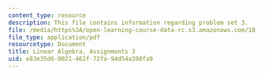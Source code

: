 ```yaml
---
content_type: resource
description: This file contains information regarding problem set 3.
file: /media/https%3A/open-learning-course-data-rc.s3.amazonaws.com/18-700-linear-algebra-fall-2013/e83e35d60021462f72fa94d54a398fa9_MIT18_700F13_ps3.pdf
file_type: application/pdf
resourcetype: Document
title: Linear Algebra, Assignments 3
uid: e83e35d6-0021-462f-72fa-94d54a398fa9
---
```

